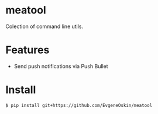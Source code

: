 # meatool
Colection of command line utils.

# Features
 - Send push notifications via Push Bullet

# Install
```bash
$ pip install git+https://github.com/EvgeneOskin/meatool
```
